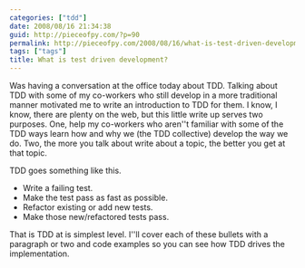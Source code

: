 ```yaml
---
categories: ["tdd"]
date: 2008/08/16 21:34:38
guid: http://pieceofpy.com/?p=90
permalink: http://pieceofpy.com/2008/08/16/what-is-test-driven-development/
tags: ["tags"]
title: What is test driven development?
---
```

Was having a conversation at the office today about TDD. Talking about TDD with some of my co-workers who still develop in a more traditional manner motivated me to write an introduction to TDD for them. I know, I know, there are plenty on the web, but this little write up serves two purposes. One, help my co-workers who aren''t familiar with some of the TDD ways learn how and why we (the TDD collective) develop the way we do. Two, the more you talk about write about a topic, the better you get at that topic.

TDD goes something like this.
<ul>
	<li>Write a failing test.</li>
	<li>Make the test pass as fast as possible.</li>
	<li>Refactor existing or add new tests.</li>
	<li>Make those new/refactored tests pass.</li>
</ul>
That is TDD at is simplest level. I''ll cover each of these bullets with a paragraph or two and code examples so you can see how TDD drives the implementation.
